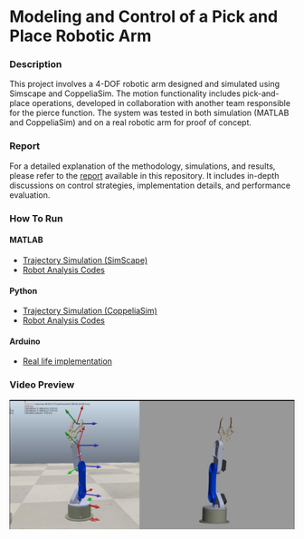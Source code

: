 # Modeling and Control of a Pick and Place Robotic Arm 

### Description  
This project involves a 4-DOF robotic arm designed and simulated using Simscape and CoppeliaSim. The motion functionality includes pick-and-place operations, developed in collaboration with another team responsible for the pierce function. The system was tested in both simulation (MATLAB and CoppeliaSim) and on a real robotic arm for proof of concept.

### Report  
For a detailed explanation of the methodology, simulations, and results, please refer to the [report](/Report.pdf) available in this repository. It includes in-depth discussions on control strategies, implementation details, and performance evaluation.  

### How To Run  

#### MATLAB  
- [Trajectory Simulation (SimScape)](/Matlab/Trajectory/FULLTRAJECTORY.m) 
- [Robot Analysis Codes](/Matlab/Robotic%20Arm%20Analysis%20Codes/) 
#### Python
- [Trajectory Simulation (CoppeliaSim)](/Python/Trajectory/Trajectory_Tracking.py) 
- [Robot Analysis Codes](/Python/Robotic%20Arm%20Analysis%20Codes/) 
#### Arduino
- [Real life implementation](/Arduino/Arduino.m)

### Video Preview 
[![Download the Video](/Media/Simulation.png)](/Media/Simulation.mp4)


